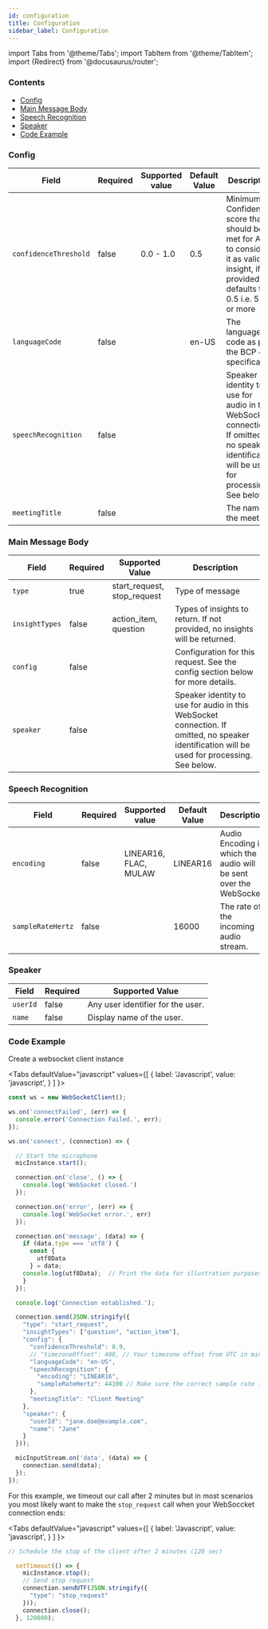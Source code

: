 ```yaml
---
id: configuration
title: Configuration
sidebar_label: Configuration
---
```

import Tabs from '@theme/Tabs';
import TabItem from '@theme/TabItem';
import {Redirect} from '@docusaurus/router';


<Redirect to="/docs/streaming-api/api-reference#config" />

### Contents

* [Config](#config)
* [Main Message Body](#message-body)
* [Speech Recognition](#speech-recognition)
* [Speaker](#speaker)
* [Code Example](#code-example)

### <a name="config"></a>Config

Field | Required | Supported value | Default Value | Description
---------- | ------- | ------- |  ------- |  ------- |
```confidenceThreshold``` | false  | 0.0 - 1.0 | 0.5 | Minimum Confidence score that should be met for API to consider it as valid insight, if not provided defaults to 0.5 i.e. 50% or more
```languageCode``` | false | | en-US | The language code as per the BCP 47 specification
```speechRecognition``` | false | | | Speaker identity to use for audio in this WebSocket connection. If omitted, no speaker identification will be used for processing. See below.
```meetingTitle``` | false | | | The name of the meeting.


### <a name="message-body"></a>Main Message Body

Field  | Required | Supported Value | Description
---------- | ------- |  ------- |  -------
```type``` | true | start_request, stop_request | Type of message
```insightTypes``` | false | action_item, question | Types of insights to return. If not provided, no insights will be returned.
```config``` | false | | Configuration for this request. See the config section below for more details.
```speaker``` | false  | | Speaker identity to use for audio in this WebSocket connection. If omitted, no speaker identification will be used for processing. See below.



###  <a name="speech-recognition"></a>Speech Recognition

Field | Required | Supported value | Default Value | Description
---------- | ------- | ------- |  ------- |  -------
```encoding``` | false  | LINEAR16, FLAC, MULAW | LINEAR16 | Audio Encoding in which the audio will be sent over the WebSocket.
```sampleRateHertz	``` | false  |  | 16000 | The rate of the incoming audio stream.


###  <a name="speaker"></a>Speaker

Field  | Required | Supported Value
---------- | ------- |  -------
```userId``` | false | Any user identifier for the user.
```name``` | false | Display name of the user.



###  <a name="code-example"></a>Code Example


Create a websocket client instance

<Tabs
  defaultValue="javascript"
  values={[
    { label: 'Javascript', value: 'javascript', }
  ]
}>

<TabItem value="javascript">

```js
const ws = new WebSocketClient();

ws.on('connectFailed', (err) => {
  console.error('Connection Failed.', err);
});

ws.on('connect', (connection) => {

  // Start the microphone
  micInstance.start();

  connection.on('close', () => {
    console.log('WebSocket closed.')
  });

  connection.on('error', (err) => {
    console.log('WebSocket error.', err)
  });

  connection.on('message', (data) => {
    if (data.type === 'utf8') {
      const {
        utf8Data
      } = data;
    console.log(utf8Data);  // Print the data for illustration purposes
    }
  });

  console.log('Connection established.');

  connection.send(JSON.stringify({
    "type": "start_request",
    "insightTypes": ["question", "action_item"],
    "config": {
      "confidenceThreshold": 0.9,
      // "timezoneOffset": 480, // Your timezone offset from UTC in minutes
      "languageCode": "en-US",
      "speechRecognition": {
        "encoding": "LINEAR16",
        "sampleRateHertz": 44100 // Make sure the correct sample rate is provided for best results
      },
      "meetingTitle": "Client Meeting"
    },
    "speaker": {
      "userId": "jane.doe@example.com",
      "name": "Jane"
    }
  }));

  micInputStream.on('data', (data) => {
    connection.send(data);
  });
});

```

</TabItem>
<TabItem value="curl">
</TabItem>
</Tabs>


For this example, we timeout our call after 2 minutes but in most scenarios you most likely want to make the `stop_request` call when your WebSoccket connection ends:


<Tabs
  defaultValue="javascript"
  values={[
    { label: 'Javascript', value: 'javascript', }
  ]
}>

<TabItem value="javascript">

```js
// Schedule the stop of the client after 2 minutes (120 sec)

  setTimeout(() => {
    micInstance.stop();
    // Send stop request
    connection.sendUTF(JSON.stringify({
      "type": "stop_request"
    }));
    connection.close();
  }, 120000);
```

</TabItem>
<TabItem value="curl">
</TabItem>
</Tabs>
